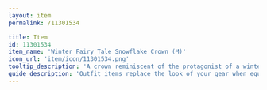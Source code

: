 ```yaml
---
layout: item
permalink: /11301534

title: Item
id: 11301534
item_name: 'Winter Fairy Tale Snowflake Crown (M)'
icon_url: 'item/icon/11301534.png'
tooltip_description: 'A crown reminiscent of the protagonist of a winter-themed fairy tale.'
guide_description: 'Outfit items replace the look of your gear when equipped.'
---
```

